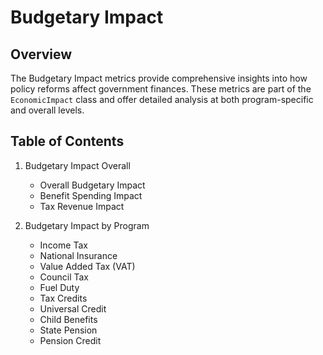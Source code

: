 # Budgetary Impact

## Overview

The Budgetary Impact metrics provide comprehensive insights into how policy reforms affect government finances. These metrics are part of the `EconomicImpact` class and offer detailed analysis at both program-specific and overall levels.

## Table of Contents

1. Budgetary Impact Overall
   - Overall Budgetary Impact
   - Benefit Spending Impact
   - Tax Revenue Impact

2. Budgetary Impact by Program
   - Income Tax
   - National Insurance
   - Value Added Tax (VAT)
   - Council Tax
   - Fuel Duty
   - Tax Credits
   - Universal Credit
   - Child Benefits
   - State Pension
   - Pension Credit